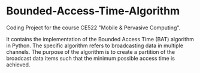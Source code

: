 # Bounded-Access-Time-Algorithm

Coding Project for the course CE522 "Mobile & Pervasive Computing".

It contains the implementation of the Bounded Access Time (BAT) algorithm in Python. The specific algorithm refers to broadcasting data in multiple channels.
The purpose of the algorithm is to create a partition of the broadcast data items such that the minimum possible access
time is achieved.
